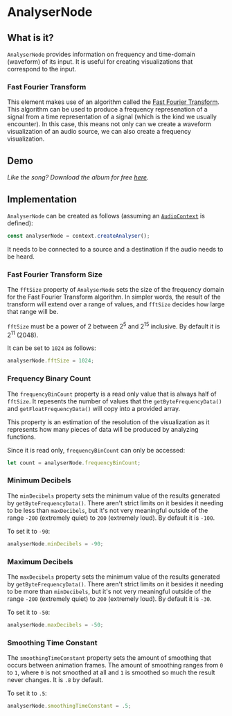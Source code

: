 # AnalyserNode

## What is it?

`AnalyserNode` provides information on frequency and time-domain (waveform) of its input.  It is useful for creating visualizations that correspond to the input.

### Fast Fourier Transform

This element makes use of an algorithm called the [Fast Fourier Transform](https://en.wikipedia.org/wiki/Fast_Fourier_transform).  This algorithm can be used to produce a frequency represenation of a signal from a time representation of a signal (which is the kind we usually encounter).  In this case, this means not only can we create a waveform visualization of an audio source, we can also create a frequency visualization.

## Demo

_Like the song?  Download the album for free [here](https://interlucid.bandcamp.com/album/acquisition)._

<audio-demo>
    <template>
        <audio src="/sounds/songs/options.m4a" controls controlsList="nodownload" onplay="visualize()"></audio>
        <div>
            Fast Fourier Transform Size (density): <input type="range" min="5" max="15" value="10" oninput="changeFFTSize(value)">
        </div>
        <div>
            Min Decibels (bar variation): <input type="range" min="-200" max="200" value="-100" oninput="changeMinDecibels(value)">
        </div>
        <div>
            Max Decibels (bar height): <input type="range" min="-200" max="200" value="-30" oninput="changeMaxDecibels(value)">
        </div>
        <div>
            Smoothing Time Constant (bar jitter): <input type="range" min="0" max="100" value="80" oninput="changeSmoothingTimeConstant(value)">
        </div>
        <canvas id="waveform" width="700" height="150"></canvas>
        <canvas id="frequencies" width="700" height="150"></canvas>
        <script>
            const context = new AudioContext();
            let mediaElementAudioSourceNode;
            // create a new media source node using the <audio> element
            const audioNode = document.querySelector('audio');
            mediaElementAudioSourceNode = context.createMediaElementSource(audioNode);
            // create an IIR filter node
            const analyserNode = context.createAnalyser();
            analyserNode.minDecibels = -150;
            // connect the media source to the IIR filter
            mediaElementAudioSourceNode.connect(analyserNode);
            // connect the IIR filter to the destination
            analyserNode.connect(context.destination);
            let bufferLength = analyserNode.frequencyBinCount;
            const WIDTH = 700;
            const HEIGHT = 150;
            let waveformArray = new Uint8Array(bufferLength);
            const waveformCanvas = document.querySelector('#waveform');
            const wfCanvasContext = waveformCanvas.getContext('2d');
            let frequenciesArray = new Uint8Array(bufferLength);
            const frequenciesCanvas = document.querySelector('#frequencies');
            const fCanvasContext = frequenciesCanvas.getContext('2d');
            const visualize = () => {
                // only animate while playing (reduces CPU load)
                if(!audioNode.paused) requestAnimationFrame(visualize);
                // time domain visualization
                analyserNode.getByteTimeDomainData(waveformArray);
                wfCanvasContext.clearRect(0, 0, WIDTH, HEIGHT);
                wfCanvasContext.lineWidth = 2;
                wfCanvasContext.strokeStyle = '#fff';
                wfCanvasContext.beginPath();
                const sliceWidth = WIDTH * 1.0 / bufferLength;
                let x = 0;
                for(let i = 0; i < bufferLength; i++) {
                    const v = waveformArray[i] / 128.0;
                    const y = v * HEIGHT / 2;
                    if(i === 0) {
                        wfCanvasContext.moveTo(x, y);
                    } else {
                        wfCanvasContext.lineTo(x, y);
                    }
                    x += sliceWidth;
                }
                wfCanvasContext.lineTo(waveformCanvas.width, waveformCanvas.height/2);
                wfCanvasContext.stroke();
                // frequencies visualization
                analyserNode.getByteFrequencyData(frequenciesArray);
                fCanvasContext.clearRect(0, 0, WIDTH, HEIGHT);
                const barWidth = (WIDTH / bufferLength) * 2.5;
                let barHeight;
                let x2 = 0;
                for(let i = 0; i < bufferLength; i++) {
                    barHeight = frequenciesArray[i] / 2;
                    fCanvasContext.fillStyle = `rgb(${Math.min(barHeight + 150, 255)}, ${Math.min(barHeight + 150, 255)}, ${Math.min(barHeight + 150, 255)})`;
                    fCanvasContext.fillRect(x2, HEIGHT - barHeight, barWidth, barHeight);
                    x2 += barWidth + 1;
                }
            };
            // define the length of result buffers
            const changeFFTSize = (fftSize) => {
                analyserNode.fftSize = Math.pow(2, fftSize);
                bufferLength = analyserNode.frequencyBinCount;
                waveformArray = new Uint8Array(bufferLength);
                frequenciesArray = new Uint8Array(bufferLength);
            }
            const changeMinDecibels = (minDecibels) => {
                if(minDecibels < analyserNode.maxDecibels) analyserNode.minDecibels = minDecibels;
            }
            const changeMaxDecibels = (maxDecibels) => {
                if(maxDecibels > analyserNode.minDecibels) analyserNode.maxDecibels = maxDecibels;
            }
            const changeSmoothingTimeConstant = (smoothingTimeConstant) => {
                analyserNode.smoothingTimeConstant = smoothingTimeConstant / 100;
            }
        </script>
    </template>
</audio-demo>

## Implementation

`AnalyserNode` can be created as follows (assuming an [`AudioContext`](audio-context) is defined):

```javascript
const analyserNode = context.createAnalyser();
```

It needs to be connected to a source and a destination if the audio needs to be heard.

### Fast Fourier Transform Size

The `fftSize` property of `AnalyserNode` sets the size of the frequency domain for the Fast Fourier Transform algorithm.  In simpler words, the result of the transform will extend over a range of values, and `fftSize` decides how large that range will be.

`fftSize` must be a power of 2 between 2<sup>5</sup> and 2<sup>15</sup> inclusive.  By default it is 2<sup>11</sup> (2048).

It can be set to `1024` as follows:

```javascript
analyserNode.fftSize = 1024;
```

### Frequency Binary Count

The `frequencyBinCount` property is a read only value that is always half of `fftSize`.  It repesents the number of values that the `getByteFrequencyData()` and `getFloatFrequencyData()` will copy into a provided array.

This property is an estimation of the resolution of the visualization as it represents how many pieces of data will be produced by analyzing functions.

Since it is read only, `frequencyBinCount` can only be accessed:

```javascript
let count = analyserNode.frequencyBinCount;
```

### Minimum Decibels

The `minDecibels` property sets the minimum value of the results generated by `getByteFrequencyData()`.  There aren't strict limits on it besides it needing to be less than `maxDecibels`, but it's not very meaningful outside of the range `-200` (extremely quiet) to `200` (extremely loud).  By default it is `-100`.

To set it to `-90`:

```javascript
analyserNode.minDecibels = -90;
```

### Maximum Decibels

The `maxDecibels` property sets the minimum value of the results generated by `getByteFrequencyData()`.  There aren't strict limits on it besides it needing to be more than `minDecibels`, but it's not very meaningful outside of the range `-200` (extremely quiet) to `200` (extremely loud).  By default it is `-30`.

To set it to `-50`:

```javascript
analyserNode.maxDecibels = -50;
```

### Smoothing Time Constant

The `smoothingTimeConstant` property sets the amount of smoothing that occurs between animation frames.  The amount of smoothing ranges from `0` to `1`, where `0` is not smoothed at all and `1` is smoothed so much the result never changes.  It is `.8` by default.

To set it to `.5`:

```javascript
analyserNode.smoothingTimeConstant = .5;
```
